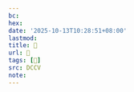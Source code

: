 ```yaml
---
bc:
hex:
date: '2025-10-13T10:28:51+08:00'
lastmod:
title: 􅙞
url: 􅙞
tags: [𪄮]
src: DCCV
note:
---
```


